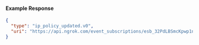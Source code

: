 <!-- Code generated for API Clients. DO NOT EDIT. -->

#### Example Response

```json
{
  "type": "ip_policy_updated.v0",
  "uri": "https://api.ngrok.com/event_subscriptions/esb_32PdLBSmcKpwp1nqkRIhiBPD2J2/sources/ip_policy_updated.v0"
}
```
